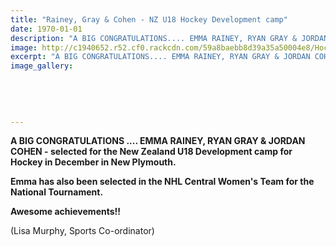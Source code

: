 ```yaml
---
title: "Rainey, Gray & Cohen - NZ U18 Hockey Development camp"
date: 1970-01-01
description: "A BIG CONGRATULATIONS.... EMMA RAINEY, RYAN GRAY & JORDAN COHEN - selected for the New Zealand U18 Development camp for Hockey..."
image: http://c1940652.r52.cf0.rackcdn.com/59a8baebb8d39a35a50004e8/Hockey-NZ-Image.jpg
excerpt: "A BIG CONGRATULATIONS.... EMMA RAINEY, RYAN GRAY & JORDAN COHEN - selected for the New Zealand U18 Development camp for Hockey in December in New Plymouth."
image_gallery:
    
    
    
    
    
---
```


<p><strong>A BIG CONGRATULATIONS .... EMMA RAINEY, RYAN GRAY &amp; JORDAN COHEN - selected for the New Zealand U18 Development camp for Hockey in December in New Plymouth. </strong></p>
<p><strong>Emma has also been selected in the NHL Central Women's Team for the National Tournament. </strong></p>
<p><strong>Awesome achievements!!</strong></p>
<p><span>(Lisa Murphy, Sports Co-ordinator)</span></p>

